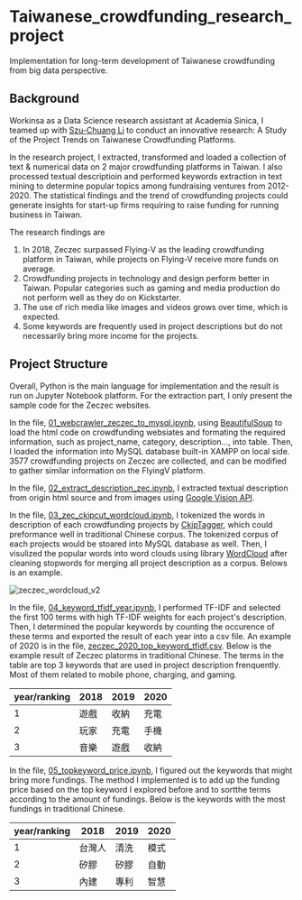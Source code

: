 # Taiwanese_crowdfunding_research_project
Implementation for long-term development of Taiwanese crowdfunding from big data perspective.

## Background
Workinsa as a Data Science research assistant at Academia Sinica, I teamed up with [Szu-Chuang Li](http://www.ic.tku.edu.tw/index.php/component/sppagebuilder/page/50-tommy.html) to conduct an innovative research: A Study of the Project Trends on Taiwanese Crowdfunding Platforms.

In the research project, I extracted, transformed and loaded a collection of text & numerical data on 2 major crowdfunding platforms in Taiwan. I also processed textual descriptioin and performed keywords extraction in text mining to determine popular topics among fundraising ventures from 2012-2020. The statistical findings and the trend of crowdfunding projects could generate insights for start-up firms requiring to raise funding for running business in Taiwan.

The research findings are 
1. In 2018, Zeczec surpassed Flying-V as the leading crowdfunding platform in Taiwan, while projects on Flying-V receive more funds on average.
2. Crowdfunding projects in technology and design perform better in Taiwan. Popular categories such as gaming and media production do not perform well as they do on Kickstarter.
3. The use of rich media like images and videos grows over time, which is expected.
4. Some keywords are frequently used in project descriptions but do not necessarily bring more income for the projects.

## Project Structure
Overall, Python is the main language for implementation and the result is run on Jupyter Notebook platform. For the extraction part, I only present the sample code for the Zeczec websites.

In the file, [01_webcrawler_zeczec_to_mysql.ipynb](https://github.com/ching870423/Taiwanese_crowdfunding_research_project/blob/main/01_webcrawler_zeczec_to_mysql.ipynb), using [BeautifulSoup](https://www.crummy.com/software/BeautifulSoup/bs4/doc/) to load the html code on crowdfunding websiates and formating the required information, such as project_name, category, description..., into table. Then, I loaded the information into MySQL database built-in XAMPP on local side. 3577 crowdfunding projects on Zeczec are collected, and can be modified to gather similar information on the FlyingV platform.

In the file, [02_extract_description_zec.ipynb](https://github.com/ching870423/Taiwanese_crowdfunding_research_project/blob/main/02_extract_description_zec.ipynb), I extracted textual description from origin html source and from images using [Google Vision API](https://cloud.google.com/vision/docs/ocr).

In the file, [03_zec_ckipcut_wordcloud.ipynb](https://github.com/ching870423/Taiwanese_crowdfunding_research_project/blob/main/03_zec_ckipcut_wordcloud.ipynb), I tokenized the words in description of each crowdfunding projects by [CkipTagger](https://github.com/ckiplab/ckiptagger), which could preformance well in traditional Chinese corpus. The tokenized corpus of each projects would be stoared into MySQL database as well. Then, I visulized the popular words into word clouds using library [WordCloud](https://pypi.org/project/wordcloud/) after cleaning stopwords for merging all project description as a corpus. Belows is an example.

![zeczec_wordcloud_v2](https://user-images.githubusercontent.com/66129087/140638891-fde10687-4fbf-48e1-8b16-f33c557d03d5.png)

In the file, [04_keyword_tfidf_year.ipynb](https://github.com/ching870423/Taiwanese_crowdfunding_research_project/blob/main/04_keyword_tfidf_year.ipynb), I performed TF-IDF  and selected the first 100 terms with high TF-IDF weights for each project's description. Then, I determined the popular keywords by counting the occurence of these terms and exported the result of each year into a csv file. An example of 2020 is in the file, [zeczec_2020_top_keyword_tfidf.csv](https://github.com/ching870423/Taiwanese_crowdfunding_research_project/blob/main/zeczec_2020_top_keyword_tfidf.csv). Below is the example result of Zeczec platorms in traditional Chinese. The terms in the table are top 3 keywords that are used in project description frenquently. Most of them related to mobile phone, charging, and gaming.

|year/ranking|2018|2019|2020|
|---|---|---|---|
|1|遊戲|收納|充電|
|2|玩家|充電|手機|
|3|音樂|遊戲|收納|

In the file, [05_topkeyword_price.ipynb](https://github.com/ching870423/Taiwanese_crowdfunding_research_project/blob/main/05_topkeyword_price.ipynb), I figured out the keywords that might bring more fundings. The method I implemented is to add up the funding price based on the top keyword I explored before and to sortthe terms according to the amount of fundings. Below is the keywords with the most fundings in traditional Chinese.

|year/ranking|2018|2019|2020|
|---|---|---|---|
|1|台灣人|清洗|模式|
|2|矽膠|矽膠|自動|
|3|內建|專利|智慧|
